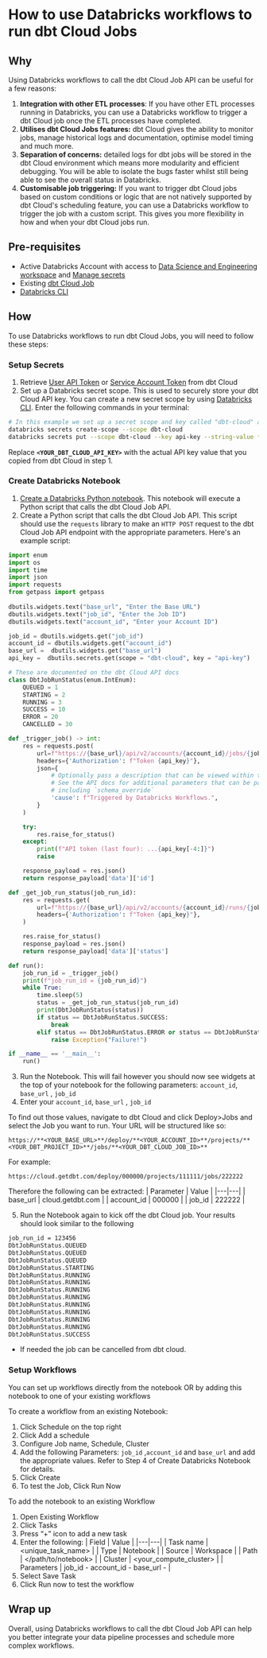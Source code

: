 # How to use Databricks workflows to run dbt Cloud Jobs

## Why

Using Databricks workflows to call the dbt Cloud Job API can be useful for a few reasons:

1. **Integration with other ETL processes**: If you have other ETL processes running in Databricks, you can use a Databricks workflow to trigger a dbt Cloud job once the ETL processes have completed.
2. **Utilises dbt Cloud Jobs features:** dbt Cloud gives the ability to monitor jobs, manage historical logs and documentation, optimise model timing and much more.
3. **Separation of concerns:** detailed logs for dbt jobs will be stored in the dbt Cloud environment which means more modularity and efficient debugging. You will be able to isolate the bugs faster whilst still being able to see the overall status in Databricks.
4. **Customisable job triggering:** If you want to trigger dbt Cloud jobs based on custom conditions or logic that are not natively supported by dbt Cloud's scheduling feature, you can use a Databricks workflow to trigger the job with a custom script. This gives you more flexibility in how and when your dbt Cloud jobs run.

## Pre-requisites

- Active Databricks Account with access to [Data Science and Engineering workspace](https://docs.databricks.com/workspace-index.html) and [Manage secrets](https://docs.databricks.com/security/secrets/index.html)
- Existing [dbt Cloud Job](https://docs.getdbt.com/docs/deploy/dbt-cloud-job)
- [Databricks CLI](https://docs.databricks.com/dev-tools/cli/index.html)

## How

To use Databricks workflows to run dbt Cloud Jobs, you will need to follow these steps:

### Setup Secrets

1. Retrieve [User API Token](https://docs.getdbt.com/docs/dbt-cloud-apis/user-tokens#user-api-tokens) or [Service Account Token](https://docs.getdbt.com/docs/dbt-cloud-apis/service-tokens#generating-service-account-tokens) from dbt Cloud
2. Set up a Databricks secret scope. This is used to securely store your dbt Cloud API key. You can create a new secret scope by using [Databricks CLI](https://docs.databricks.com/dev-tools/cli/index.html). Enter the following commands in your terminal:

```bash
# In this example we set up a secret scope and key called "dbt-cloud" and "api-key" respectively.
databricks secrets create-scope --scope dbt-cloud
databricks secrets put --scope dbt-cloud --key api-key --string-value **"<YOUR_DBT_CLOUD_API_KEY>"**
```

Replace **`<YOUR_DBT_CLOUD_API_KEY>`** with the actual API key value that you copied from dbt Cloud in step 1.

### Create Databricks Notebook

1. [Create a Databricks Python notebook](https://docs.databricks.com/notebooks/notebooks-manage.html). This notebook will execute a Python script that calls the dbt Cloud Job API. 
2. Create a Python script that calls the dbt Cloud Job API. This script should use the `requests` library to make an `HTTP POST` request to the dbt Cloud Job API endpoint with the appropriate parameters. Here's an example script:

```python
import enum
import os
import time
import json
import requests
from getpass import getpass
     
dbutils.widgets.text("base_url", "Enter the Base URL")
dbutils.widgets.text("job_id", "Enter the Job ID")
dbutils.widgets.text("account_id", "Enter your Account ID")

job_id = dbutils.widgets.get("job_id")
account_id = dbutils.widgets.get("account_id")
base_url =  dbutils.widgets.get("base_url")
api_key =  dbutils.secrets.get(scope = "dbt-cloud", key = "api-key")

# These are documented on the dbt Cloud API docs
class DbtJobRunStatus(enum.IntEnum):
    QUEUED = 1
    STARTING = 2
    RUNNING = 3
    SUCCESS = 10
    ERROR = 20
    CANCELLED = 30

def _trigger_job() -> int:
    res = requests.post(
        url=f"https://{base_url}/api/v2/accounts/{account_id}/jobs/{job_id}/run/",
        headers={'Authorization': f"Token {api_key}"},
        json={
            # Optionally pass a description that can be viewed within the dbt Cloud API.
            # See the API docs for additional parameters that can be passed in,
            # including `schema_override` 
            'cause': f"Triggered by Databricks Workflows.",
        }
    )

    try:
        res.raise_for_status()
    except:
        print(f"API token (last four): ...{api_key[-4:]}")
        raise

    response_payload = res.json()
    return response_payload['data']['id']

def _get_job_run_status(job_run_id):
    res = requests.get(
        url=f"https://{base_url}/api/v2/accounts/{account_id}/runs/{job_run_id}/",
        headers={'Authorization': f"Token {api_key}"},
    )

    res.raise_for_status()
    response_payload = res.json()
    return response_payload['data']['status']

def run():
    job_run_id = _trigger_job()
    print(f"job_run_id = {job_run_id}")   
    while True:
        time.sleep(5)
        status = _get_job_run_status(job_run_id)
        print(DbtJobRunStatus(status))
        if status == DbtJobRunStatus.SUCCESS:
            break
        elif status == DbtJobRunStatus.ERROR or status == DbtJobRunStatus.CANCELLED:
            raise Exception("Failure!")

if __name__ == '__main__':
    run()
```

3. Run the Notebook. This will fail however you should now see  widgets at the top of your notebook for the following parameters: `account_id`, `base_url` , `job_id`
4. Enter your  `account_id`, `base_url` , `job_id`

To find out those values, navigate to dbt Cloud and click Deploy>Jobs and select the Job you want to run. Your URL will be structured like so:

`https://**<YOUR_BASE_URL>**/deploy/**<YOUR_ACCOUNT_ID>**/projects/**<YOUR_DBT_PROJECT_ID>**/jobs/**<YOUR_DBT_CLOUD_JOB_ID>**`

For example:

`https://cloud.getdbt.com/deploy/000000/projects/111111/jobs/222222`

Therefore the following can be extracted:
| Parameter | Value  |
|---|---|
| base_url | cloud.getdbt.com |
| account_id | 000000 |
| job_id | 222222 |

5. Run the Notebook again to kick off the dbt Cloud job. Your results should look similar to the following
```bash
job_run_id = 123456
DbtJobRunStatus.QUEUED
DbtJobRunStatus.QUEUED
DbtJobRunStatus.QUEUED
DbtJobRunStatus.STARTING
DbtJobRunStatus.RUNNING
DbtJobRunStatus.RUNNING
DbtJobRunStatus.RUNNING
DbtJobRunStatus.RUNNING
DbtJobRunStatus.RUNNING
DbtJobRunStatus.RUNNING
DbtJobRunStatus.RUNNING
DbtJobRunStatus.RUNNING
DbtJobRunStatus.SUCCESS
```
- If needed the job can be cancelled from dbt cloud.

### Setup Workflows

You can set up workflows directly from the notebook OR by adding this notebook to one of your existing workflows

To create a workflow from an existing Notebook:

1. Click Schedule on the top right
2. Click Add a schedule
3. Configure Job name, Schedule, Cluster
4. Add the following Parameters: `job_id` ,`account_id` and `base_url` and add the appropriate values. Refer to Step 4 of Create Databricks Notebook for details.
5. Click Create
6. To test the Job, Click Run Now

To add the notebook to an existing Workflow 

1. Open Existing Workflow
2. Click Tasks
3. Press “+” icon to add a new task
4. Enter the following:
| Field | Value |
|---|---|
| Task name | <unique_task_name> |
| Type | Notebook |
| Source | Workspace |
| Path | </path/to/notebook> |
| Cluster | <your_compute_cluster> |
| Parameters | job_id - <your-dbt-job-id>
account_id - <your-dbt-account-id>
base_url - <your-base-url> |
5. Select Save Task
6. Click Run now to test the workflow

## Wrap up

Overall, using Databricks workflows to call the dbt Cloud Job API can help you better integrate your data pipeline processes and schedule more complex workflows.

